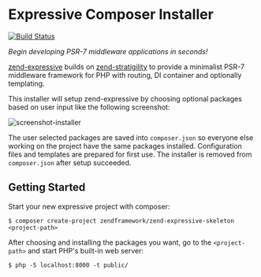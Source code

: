# Expressive Composer Installer

[![Build Status](https://secure.travis-ci.org/zendframework/zend-expressive-skeleton.svg?branch=master)](https://secure.travis-ci.org/zendframework/zend-expressive-skeleton)

*Begin developing PSR-7 middleware applications in seconds!*

[zend-expressive](https://github.com/zendframework/zend-expressive) builds on
[zend-stratigility](https://github.com/zendframework/zend-stratigility) to provide a minimalist PSR-7 middleware
framework for PHP with routing, DI container and optionally templating.

This installer will setup zend-expressive by choosing optional packages based on user input like the following screenshot:

![screenshot-installer](https://cloud.githubusercontent.com/assets/459648/10410494/16bdc674-6f6d-11e5-8190-3c1466e93361.png)

The user selected packages are saved into ``composer.json`` so everyone else working on the project have the same packages installed. Configuration
files and templates are prepared for first use. The installer is removed from ``composer.json`` after setup succeeded.

## Getting Started

Start your new expressive project with composer:

    $ composer create-project zendframework/zend-expressive-skeleton <project-path>

After choosing and installing the packages you want, go to the ``<project-path>`` and start PHP's built-in web server:

    $ php -S localhost:8000 -t public/
